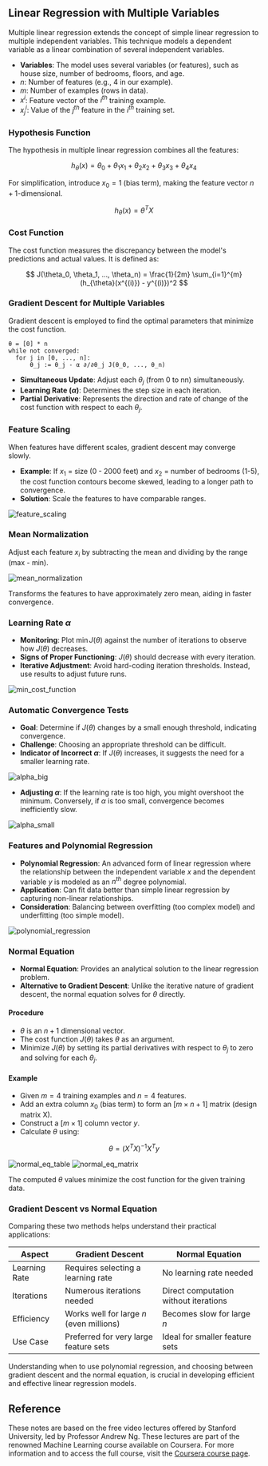 ## Linear Regression with Multiple Variables
Multiple linear regression extends the concept of simple linear regression to multiple independent variables. This technique models a dependent variable as a linear combination of several independent variables.

- **Variables**: The model uses several variables (or features), such as house size, number of bedrooms, floors, and age.
- $n$: Number of features (e.g., 4 in our example).
- $m$: Number of examples (rows in data).
- $x^i$: Feature vector of the $i^{th}$ training example.
- $x_j^i$: Value of the $j^{th}$ feature in the $i^{th}$ training set.

### Hypothesis Function
The hypothesis in multiple linear regression combines all the features:

$$ h_{\theta}(x) = \theta_0 + \theta_1x_1 + \theta_2x_2 + \theta_3x_3 + \theta_4x_4 $$

For simplification, introduce $x_0 = 1$ (bias term), making the feature vector $n + 1$-dimensional.

$$ h_{\theta}(x) = \theta^T X $$

### Cost Function
The cost function measures the discrepancy between the model's predictions and actual values. It is defined as:

$$ J(\theta_0, \theta_1, ..., \theta_n) = \frac{1}{2m} \sum_{i=1}^{m}(h_{\theta}(x^{(i)}) - y^{(i)})^2 $$

### Gradient Descent for Multiple Variables
Gradient descent is employed to find the optimal parameters that minimize the cost function.

```plaintext
θ = [0] * n
while not converged:
  for j in [0, ..., n]:
      θ_j := θ_j - α ∂/∂θ_j J(θ_0, ..., θ_n)
```

- **Simultaneous Update**: Adjust each $\theta_j$​ (from 0 to nn) simultaneously.
- **Learning Rate ($\alpha$)**: Determines the step size in each iteration.
- **Partial Derivative**: Represents the direction and rate of change of the cost function with respect to each $\theta_j$​.

### Feature Scaling

When features have different scales, gradient descent may converge slowly.

- **Example**: If $x_1$ = size (0 - 2000 feet) and $x_2$ = number of bedrooms (1-5), the cost function contours become skewed, leading to a longer path to convergence.
- **Solution**: Scale the features to have comparable ranges.

![feature_scaling](https://github.com/djeada/Stanford-Machine-Learning/blob/main/slides/resources/feature_scaling.png)

### Mean Normalization

Adjust each feature $x_i$ by subtracting the mean and dividing by the range (max - min).

![mean_normalization](https://github.com/djeada/Stanford-Machine-Learning/blob/main/slides/resources/mean_normalization.png)

Transforms the features to have approximately zero mean, aiding in faster convergence.

### Learning Rate $\alpha$

- **Monitoring**: Plot $\min J(\theta)$ against the number of iterations to observe how $J(\theta)$ decreases.
- **Signs of Proper Functioning**: $J(\theta)$ should decrease with every iteration.
- **Iterative Adjustment**: Avoid hard-coding iteration thresholds. Instead, use results to adjust future runs.

![min_cost_function](https://github.com/djeada/Stanford-Machine-Learning/blob/main/slides/resources/min_cost_function.png)

### Automatic Convergence Tests

- **Goal**: Determine if $J(\theta)$ changes by a small enough threshold, indicating convergence.
- **Challenge**: Choosing an appropriate threshold can be difficult.
- **Indicator of Incorrect $\alpha$**: If $J(\theta)$ increases, it suggests the need for a smaller learning rate.

![alpha_big](https://github.com/djeada/Stanford-Machine-Learning/blob/main/slides/resources/alpha_big.png)

- **Adjusting $\alpha$**: If the learning rate is too high, you might overshoot the minimum. Conversely, if $\alpha$ is too small, convergence becomes inefficiently slow.

![alpha_small](https://github.com/djeada/Stanford-Machine-Learning/blob/main/slides/resources/alpha_small.png)

### Features and Polynomial Regression

- **Polynomial Regression**: An advanced form of linear regression where the relationship between the independent variable $x$ and the dependent variable $y$ is modeled as an $n^{th}$ degree polynomial.
- **Application**: Can fit data better than simple linear regression by capturing non-linear relationships.
- **Consideration**: Balancing between overfitting (too complex model) and underfitting (too simple model).

![polynomial_regression](https://github.com/djeada/Stanford-Machine-Learning/blob/main/slides/resources/polynomial_regression.png)

### Normal Equation

- **Normal Equation**: Provides an analytical solution to the linear regression problem.
- **Alternative to Gradient Descent**: Unlike the iterative nature of gradient descent, the normal equation solves for $\theta$ directly.

#### Procedure

- $\theta$ is an $n+1$ dimensional vector.
- The cost function $J(\theta)$ takes $\theta$ as an argument.
- Minimize $J(\theta)$ by setting its partial derivatives with respect to $\theta_j$ to zero and solving for each $\theta_j$.

#### Example

- Given $m=4$ training examples and $n=4$ features.
- Add an extra column $x_0$ (bias term) to form an $[m \times n+1]$ matrix (design matrix X).
- Construct a $[m \times 1]$ column vector $y$.
- Calculate $\theta$ using:

$$ \theta = (X^TX)^{-1}X^Ty $$

![normal_eq_table](https://github.com/djeada/Stanford-Machine-Learning/blob/main/slides/resources/normal_eq_table.png)
![normal_eq_matrix](https://github.com/djeada/Stanford-Machine-Learning/blob/main/slides/resources/normal_eq_matrix.png)

The computed $\theta$ values minimize the cost function for the given training data.

### Gradient Descent vs Normal Equation

Comparing these two methods helps understand their practical applications:

| Aspect | Gradient Descent | Normal Equation |
| ------ | ---------------- | --------------- |
| Learning Rate | Requires selecting a learning rate | No learning rate needed |
| Iterations | Numerous iterations needed | Direct computation without iterations |
| Efficiency | Works well for large $n$ (even millions) | Becomes slow for large $n$ |
| Use Case | Preferred for very large feature sets | Ideal for smaller feature sets |

Understanding when to use polynomial regression, and choosing between gradient descent and the normal equation, is crucial in developing efficient and effective linear regression models.

## Reference

These notes are based on the free video lectures offered by Stanford University, led by Professor Andrew Ng. These lectures are part of the renowned Machine Learning course available on Coursera. For more information and to access the full course, visit the [Coursera course page](https://www.coursera.org/learn/machine-learning).
